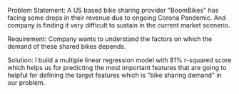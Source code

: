 Problem Statement: A US based bike sharing provider "BoomBikes" has facing some drops in their revenue due to ongoing Corona Pandemic. And company is finding it very difficult to sustain in the current market scenerio.

Requirement: Company wants to understand the factors on which the demand of these shared bikes depends.

Solution: I build a multiple linear regression model with 81% r-squared score which helps us for predicting the most important features that are going to helpful for defining the target features which is "bike sharing demand" in our problem.
